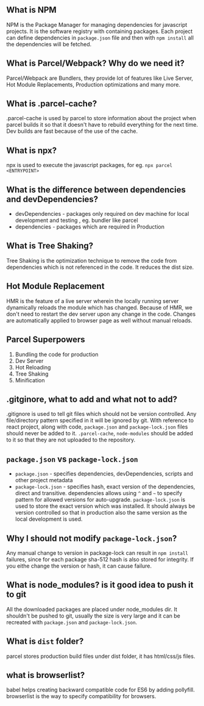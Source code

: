 ## What is NPM
NPM is the Package Manager for managing dependencies for javascript projects. It is the software registry with containing packages. Each project can define dependencies in `package.json` file and then with `npm install` all the dependencies will be fetched.

## What is Parcel/Webpack? Why do we need it?
Parcel/Webpack are Bundlers, they provide lot of features like Live Server, Hot Module Replacements, Production optimizations and many more. 

## What is .parcel-cache?
.parcel-cache is used by parcel to store information about the project when parcel builds it so that it doesn't have to rebuild everything for the next time. Dev builds are fast because of the use of the cache.

## What is npx?
npx is used to execute the javascript packages, for eg. `npx parcel <ENTRYPOINT>`

## What is the difference between dependencies and devDependencies?
* devDependencies - packages only required on dev machine for local development and testing , eg. bundler like parcel
* dependencies - packages which are required in Production

## What is Tree Shaking?
Tree Shaking is the optimization technique to remove the code from dependencies which is not referenced in the code. It reduces the dist size.

## Hot Module Replacement
HMR is the feature of a live server wherein the locally running server dynamically reloads the module which has changed. Because of HMR, we don't need to restart the dev server upon any change in the code. Changes are automatically applied to browser page as well without manual reloads.

## Parcel Superpowers
1. Bundling the code for production
2. Dev Server
3. Hot Reloading
4. Tree Shaking
5. Minification

## .gitginore, what to add and what not to add?
.gitignore is used to tell git files which should not be version controlled. Any file/directory pattern specified in it will be ignored by git. With reference to react project, along with code, `package.json` and `package-lock.json` files should never be added to it. `.parcel-cache`, `node-modules` should be added to it so that they are not uploaded to the repository.

## `package.json` vs `package-lock.json`
* `package.json` - specifies dependencies, devDependencies, scripts and other project metadata
* `package-lock.json` - specifies hash, exact version of the dependencies, direct and transitive. dependencies allows using `^` and `~` to specify pattern for allowed versions for auto-upgrade. `package-lock.json` is used to store the exact version which was installed. It should always be version controlled so that in production also the same version as the local development is used.

## Why I should not modify `package-lock.json`?
Any manual change to version in package-lock can result in `npm install` failures, since for each package sha-512 hash is also stored for integrity. If you eithe change the version or hash, it can cause failure.

## What is node_modules? is it good idea to push it to git
All the downloaded packages are placed under node_modules dir. It shouldn't be pushed to git, usually the size is very large and it can be recreated with `package.json` and `package-lock.json`.

## What is `dist` folder?
parcel stores production build files under dist folder, it has html/css/js files.

## what is browserlist?
babel helps creating backward compatible code for ES6 by adding pollyfill. browserlist is the way to specify compatibility for browsers.
